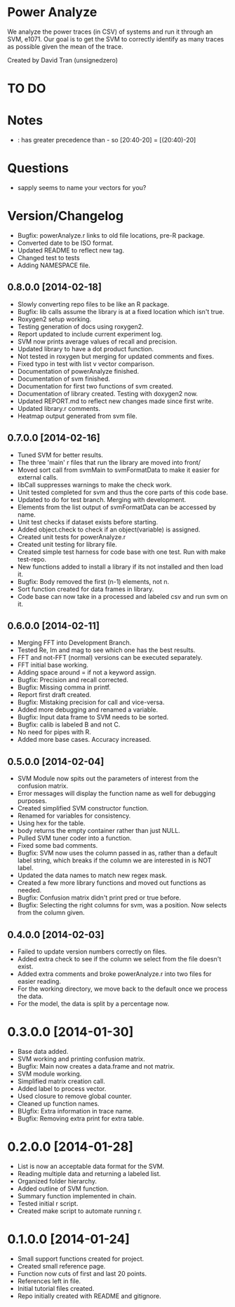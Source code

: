 # Power Analyze #

We analyze the power traces (in CSV) of systems and run it through
an SVM, e1071. Our goal is to get the SVM to correctly identify as many
traces as possible given the mean of the trace.

Created by David Tran (unsignedzero)

# TO DO #

# Notes #

* : has greater precedence than - so [20:40-20] = [(20:40)-20]

# Questions #

* sapply seems to name your vectors for you?

# Version/Changelog #

* Bugfix: powerAnalyze.r links to old file locations, pre-R package.
* Converted date to be ISO format.
* Updated README to reflect new tag.
* Changed test to tests
* Adding NAMESPACE file.

## 0.8.0.0 [2014-02-18] #
* Slowly converting repo files to be like an R package.
* Bugfix: lib calls assume the library is at a fixed location which isn't true.
* Roxygen2 setup working.
* Testing generation of docs using roxygen2.
* Report updated to include current experiment log.
* SVM now prints average values of recall and precision.
* Updated library to have a dot product function.
* Not tested in roxygen but merging for updated comments and fixes.
* Fixed typo in test with list v vector comparison.
* Documentation of powerAnalyze finished.
* Documentation of svm finished.
* Documentation for first two functions of svm created.
* Documentation of library created. Testing with doxygen2 now.
* Updated REPORT.md to reflect new changes made since first write.
* Updated library.r comments.
* Heatmap output generated from svm file.

## 0.7.0.0 [2014-02-16] #
* Tuned SVM for better results.
* The three 'main' r files that run the library are moved into front/
* Moved sort call from svmMain to svmFormatData to make it easier for
  external calls.
* libCall suppresses warnings to make the check work.
* Unit tested completed for svm and thus the core parts of this code base.
* Updated to do for test branch. Merging with development.
* Elements from the list output of svmFormatData can be accessed by name.
* Unit test checks if dataset exists before starting.
* Added object.check to check if an object(variable) is assigned.
* Created unit tests for powerAnalyze.r
* Created unit testing for library file.
* Created simple test harness for code base with one test. Run with make
  test-repo.
* New functions added to install a library if its not installed and then
  load it.
* Bugfix: Body removed the first (n-1) elements, not n.
* Sort function created for data frames in library.
* Code base can now take in a processed and labeled csv and run svm on it.

## 0.6.0.0 [2014-02-11] #
* Merging FFT into Development Branch.
* Tested Re, Im and mag to see which one has the best results.
* FFT and not-FFT (normal) versions can be executed separately.
* FFT initial base working.
* Adding space around = if not a keyword assign.
* Bugfix: Precision and recall corrected.
* Bugfix: Missing comma in printf.
* Report first draft created.
* Bugfix: Mistaking precision for call and vice-versa.
* Added more debugging and renamed a variable.
* Bugfix: Input data frame to SVM needs to be sorted.
* Bugfix: calib is labeled B and not C.
* No need for pipes with R.
* Added more base cases. Accuracy increased.

## 0.5.0.0 [2014-02-04] #
* SVM Module now spits out the parameters of interest from the confusion
  matrix.
* Error messages will display the function name as well for debugging purposes.
* Created simplified SVM constructor function.
* Renamed for variables for consistency.
* Using hex for the table.
* body returns the empty container rather than just NULL.
* Pulled SVM tuner coder into a function.
* Fixed some bad comments.
* Bugfix: SVM now uses the column passed in as, rather than a default
  label string, which breaks if the column we are interested in is NOT label.
* Updated the data names to match new regex mask.
* Created a few more library functions and moved out functions as needed.
* Bugfix: Confusion matrix didn't print pred or true before.
* Bugfix: Selecting the right columns for svm, was a position. Now
  selects from the column given.

## 0.4.0.0 [2014-02-03] #
* Failed to update version numbers correctly on files.
* Added extra check to see if the column we select from the file
  doesn't exist.
* Added extra comments and broke powerAnalyze.r into two files for
  easier reading.
* For the working directory, we move back to the default once we process
  the data.
* For the model, the data is split by a percentage now.

# 0.3.0.0 [2014-01-30] #
* Base data added.
* SVM working and printing confusion matrix.
* Bugfix: Main now creates a data.frame and not matrix.
* SVM module working.
* Simplified matrix creation call.
* Added label to process vector.
* Used closure to remove global counter.
* Cleaned up function names.
* BUgfix: Extra information in trace name.
* Bugfix: Removing extra print for extra table.

# 0.2.0.0 [2014-01-28] #
* List is now an acceptable data format for the SVM.
* Reading multiple data and returning a labeled list.
* Organized folder hierarchy.
* Added outline of SVM function.
* Summary function implemented in chain.
* Tested initial r script.
* Created make script to automate running r.

# 0.1.0.0 [2014-01-24] #
* Small support functions created for project.
* Created small reference page.
* Function now cuts of first and last 20 points.
* References left in file.
* Initial tutorial files created.
* Repo initially created with README and gitignore.
